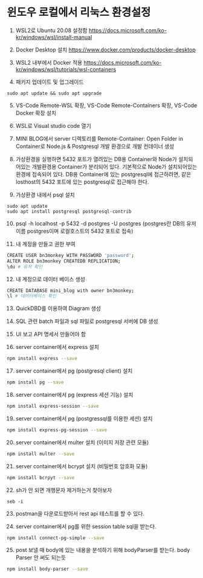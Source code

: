 # 윈도우 로컬에서 리눅스 환경설정

1. WSL2로 Ubuntu 20.08 설정함
https://docs.microsoft.com/ko-kr/windows/wsl/install-manual

2. Docker Desktop 설치
https://www.docker.com/products/docker-desktop

3. WSL2 내부에서 Docker 적용
https://docs.microsoft.com/ko-kr/windows/wsl/tutorials/wsl-containers

4. 패키지 업데이트 및 업그레이드
```
sudo apt update && sudo apt upgrade
```

5. VS-Code Remote-WSL 확장, VS-Code Remote-Containers 확장, VS-Code Docker 확장 설치

6. WSL로 Visual studio code 열기

7. MINI BLOG에서 server 디렉토리를 Remote-Container: Open Folder in Container로 Node.js & Postgresql 개발 환경으로 개발 컨데이너 생성

8. 가상환경을 실행하면 5432 포트가 열려있는 DB용 Container와 Node가 설치되어있는 개발환경용 Container가 분리되어 있다.
기본적으로 Node가 설치되어있는 환경에 접속되어 있다. DB용 Container에 있는 postgresql에 접근하려면, 같은 losthost의 5432 포트에 있는 postgresql로 접근해야 한다. 

9. 가상환경 내에서 psql 설치
```
sudo apt update
sudo apt install postgresql postgresql-contrib
```

10. psql -h localhost -p 5432 -d postgres -U postgres (postgres란 DB의 유저이름 postgres이며 로컬호스트의 5432 포트로 접속)

11. 내 계정을 만들고 권한 부여
```bash
CREATE USER bn3monkey WITH PASSWORD 'password';
ALTER ROLE bn3monkey CREATEDB REPLICATION;
\du # 유저 확인
```

12. 내 계정으로 데이터 베이스 생성
```bash
CREATE DATABASE mini_blog with owner bn3monkey;
\l # 데이터베이스 확인
```

13. QuickDBD를 이용하여 Diagram 생성

14. SQL 관련 batch 파일과 sql 파일로 postgresql 서버에 DB 생성

15. UI 보고 API 명세서 만들어야 함

16. server container에서 express 설치
```bash
npm install express --save
```

17. server container에서 pg (postgresql client) 설치
```bash
npm install pg --save
```

18. server container에서 pg (express 세션 기능) 설치
```bash
npm install express-session --save
```

19. server container에서 pg (postgressql를 이용한 세션) 설치
```bash
npm install express-pg-session --save
```

20. server container에서 multer 설치 (이미지 저장 관련 모듈)
```bash
npm install multer --save
```

21. server container에서 bcrypt 설치 (비밀번호 암호화 모듈)
```bash
npm install bcrpyt --save
```

22. sh가 안 되면 개행문자 제거하는거 찾아보자
```
seb -i 
```

23. postman을 다운로드받아서 rest api 테스트를 할 수 있다.

24. server container에서 pg를 위한 session table sql을 받는다.
```bash
npm install connect-pg-simple --save
```

25. post 보낼 때 body에 있는 내용을 분석하기 위해 bodyParser를 받는다.
body Parser 안 써도 되는듯
```bash
npm install body-parser --save
```